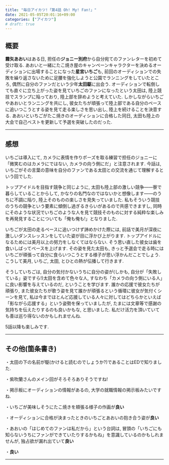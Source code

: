 ```yaml
---
title: "毎日アイカツ!「第4話 Oh! My! Fan!」"
date: 2021-05-05T20:01:16+09:00
categories: ["アイカツ"]
# draft: true
---
```


## 概要

**霧矢あおい**はある日, 担任の**ジョニー別府**から自分宛てのファンレターを初めて受け取る. あおいと一緒にたこ焼き屋のキャンペーンキャラクターを決めるオーディションに出場することになった**星宮いちご**も, 前回のオーディションでの失敗を繰り返さないために足腰を強化しようと公園でランニングをしていたところ, 偶然に自分のファンだという少年**太田駆**に出会う. オーディションで転倒しても直ぐに立ち上がった姿を見ていちごのファンになったという太田は, 陸上競技でスランプに陥っており, 陸上部を辞めようと考えていた. しかしながらいちごやあおいとランニングを共にし, 彼女たちが頑張って陸上部である自分のペースに追いつこうとする姿を見て走る楽しさを思い出し, 陸上を続けることを決意する. あおいといちごがたこ焼きのオーディションに合格した同日, 太田も陸上の大会で自己ベストを更新して予選を突破したのだった.

***

## 感想

いちごは導入にて, カメラに表情を作りポーズを取る練習で担任のジョニーに「微笑むのはカメラにではない, カメラの向う側にだ」と注意されます. 今話は, いちごがその言葉の意味を自分のファンである太田との交流を通じて理解するという回でした.

トップアイドルを目指す競争と同じように, 太田も陸上部の激しい競争――寮で暮らしていることからして, かなりの名門なのではないかと想像します――のうちに不調に陥り, 陸上そのものの楽しさを見失っていました. 私もそういう競技のうちの競争という要素に傾倒し過ぎるきらいがあるので共感できますし, 同時にそのような状況でいちごのような人を見て競技そのものに対する純粋な楽しみを再発見することについても「俺も俺も!」となりました.

いちごが太田の走るペースに追いつけず諦めかけた際には, 前話で美月が深夜に激しいダンスレッスンをしていた姿が目に浮かび上がります. トップアイドルになるためには美月以上の努力をしなくてはならない. そう思い直した彼女は歯を食いしばってペースを上げます. その姿を見た太田も, きっと予選会で走る時にはいちごが頑張って自分に食らいつこうとする様子が思い浮かんだことでしょう. こうして美月, いちご, 太田, とひとの熱が伝播して行きます.

そうしていちごは, 自分の気付かないうちに自分の姿が(しかも, 自分が「失敗している」姿ですら!)太田を含めて色々な人, すなわち「カメラの向う側にいる人」に良い影響を与えているのだ, ということを学びます. 誰かの応援で彼女たちが頑張り, また彼女たちが歌う姿を見て誰かが頑張るという循環に彼女が気付くシーンを見て, 私は今までほとんど応援している人々に対してはどちらかといえば「影ながら応援する」という姿勢を保っていましたが, たまには文章等で感謝の気持ちを伝えたりするのも良いかもな, と思いました. 私だけ活力を頂いていても善は巡り得ないのかもしれませんね.

5話以降も楽しみです.

***

## その他(箇条書き)

・太田の下の名前が駆(かけると読むのでしょうか?)であることはEDで知りました.

・紫吹蘭さんのメイン回がそろそろありそうですね!

・掲示板にオーディションの情報があるの, 大学の就職情報の掲示板みたいですね.

・いちごが美味しそうにたこ焼きを頬張る様子の作画が**良い**

・オーディションに合格が決まったときのいちごとあおいの抱き合う姿が**良い**

・あおいの「はじめてのファンは私だから」という台詞は, 冒頭の「いちごにも知らないうちにファンができていたりするかもね」を意識しているのかもしれませんが, 独占欲が漏れ出ていて**良い**

・**良い**

***
